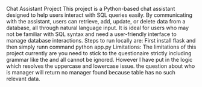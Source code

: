 Chat Assistant Project
This project is a Python-based chat assistant designed to help users interact with SQL queries easily. By communicating with the assistant, users can retrieve, add, update, or delete data from a database, all through natural language input. It is ideal for users who may not be familiar with SQL syntax and need a user-friendly interface to manage database interactions.
Steps to run locally are: First install flask and then simply runn command python app.py
Limitations: The limitations of this project currently are you need to stick to the questionaire strictly including grammar like the and all cannot be ignored. However I have put in the logic which resolves the uppercase and lowercase issue.
the question about who is manager will return no manager found because table has no such relevant data.
